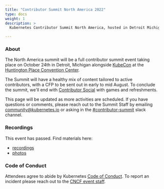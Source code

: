 ```yaml
---
title: "Contributor Summit North America 2022"
type: docs
weight: 1
description: >
  Kubernetes Contributor Summit North America, hosted in Detroit Michigan.

---
```



### About

The North America summit will be a full contributor summit event taking place on October 24th
in Detroit, Michigan alongside 
<a href="https://events.linuxfoundation.org/kubecon-cloudnativecon-north-america/" rel="noopener noreferrer" target="_blank">KubeCon</a>
at the
<a href="https://www.huntingtonplacedetroit.com/" rel="noopener noreferrer" target="_blank">Huntington Place Convention Center</a>.


The Summit will have a healthy mix of content tailored to active contributors,
with a CFP to be sent out in early to mid August. To conclude the summit, we'll
end with [Contributor Social] with games and refreshments.

This page will be updated as more activities are scheduled. If you have
questions or comments, please reach out to the Summit Staff by emailing
community@kubernetes.io or asking in the
<a href="https://kubernetes.slack.com/messages/contributor-summit" rel="noopener noreferrer" target="_blank">#contributor-summit</a>
slack channel.

[location]: /events/2022/kcsna/location/
[Contributor Social]: /events/2022/kcsna/social

### Recordings

This event has passed. Find materials here:

- [recordings](https://www.youtube.com/playlist?list=PL69nYSiGNLP2g8N_HeFEvkv23jPwg9Lhm)
- [photos](https://www.flickr.com/photos/143247548@N03/albums/72177720303158891)



### Code of Conduct

Attendees agree to abide by Kubernetes [Code of Conduct]. To report an incident
please reach out to the [CNCF event staff].

[Code of Conduct]: /community/code-of-conduct
[CNCF event staff]: https://events.linuxfoundation.org/kubecon-cloudnativecon-north-america/attend/code-of-conduct/#if-you-witness-unacceptable-behavior

[email us]: mailto:community@kubernetes.io
